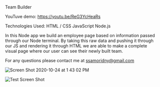 Team Builder

YouTuve demo: https://youtu.be/ReG3YcHeaRs

Technologies Used:
HTML / CSS
JavaScript
Node.js

In this Node app we build an employee page based on information passed through our Node terminal. By taking this raw data and pushing it through our JS and rendering it through HTML we are able to make a complete visual page where our user can see their newly built team.

For any questions please contact me at ssamoridny@gmail.com

![Screen Shot 2020-10-24 at 1 43 02 PM](https://user-images.githubusercontent.com/30538162/97092174-f454b280-15fe-11eb-970c-8c3aaf8406b8.png)

![Test Screen Shot](https://user-images.githubusercontent.com/30538162/97937357-b14fb900-1d3b-11eb-9873-6d7a75c8034e.png)
